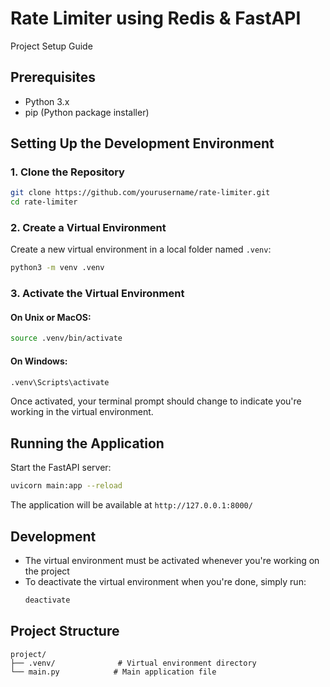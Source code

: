 # Rate Limiter using Redis & FastAPI

Project Setup Guide

## Prerequisites
- Python 3.x
- pip (Python package installer)

## Setting Up the Development Environment

### 1. Clone the Repository
```bash
git clone https://github.com/yourusername/rate-limiter.git
cd rate-limiter
```

### 2. Create a Virtual Environment
Create a new virtual environment in a local folder named `.venv`:
```bash
python3 -m venv .venv
```

### 3. Activate the Virtual Environment
#### On Unix or MacOS:
```bash
source .venv/bin/activate
```

#### On Windows:
```bash
.venv\Scripts\activate
```
Once activated, your terminal prompt should change to indicate you're working in the virtual environment.


## Running the Application
Start the FastAPI server:
```bash
uvicorn main:app --reload
```
The application will be available at `http://127.0.0.1:8000/`

## Development
- The virtual environment must be activated whenever you're working on the project
- To deactivate the virtual environment when you're done, simply run:
  ```bash
  deactivate
  ```

## Project Structure
```
project/
├── .venv/              # Virtual environment directory
└── main.py            # Main application file
```

